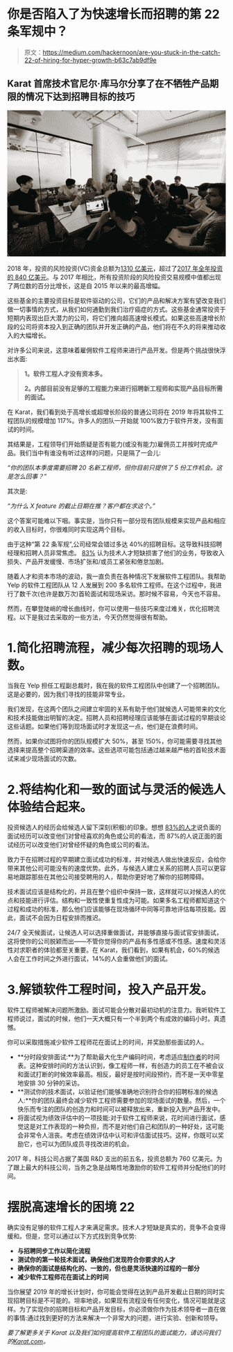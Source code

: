 # 你是否陷入了为快速增长而招聘的第 22 条军规中？

> 原文：<https://medium.com/hackernoon/are-you-stuck-in-the-catch-22-of-hiring-for-hyper-growth-b63c7ab9df9e>

## Karat 首席技术官尼尔·库马尔分享了在不牺牲产品期限的情况下达到招聘目标的技巧

![](img/081d02fb4744174e232014b4a6777b66.png)

2018 年，投资的风险投资(VC)资金总额为[1310 亿美元](https://pitchbook.com/news/articles/a-breakout-year-for-venture-capital)，超过了[2017 年全年投资的 840 亿美元](https://nvca.org/pressreleases/record-unicorn-financings-drove-2017-total-venture-capital-investments-84-billion-largest-amount-since-dot-com-era/)。与 2017 年相比，所有投资阶段的风险投资交易规模中值都出现了两位数的百分比增长，这是自 2015 年以来的最高增幅。

这些基金的主要投资目标是软件驱动的公司，它们的产品和解决方案有望改变我们做一切事情的方式，从我们如何通勤到我们治疗癌症的方式。这些基金通常投资于短期内表现出巨大潜力的公司，将它们推向超高速增长模式。如果这些高速增长阶段的公司将资本投入到正确的团队并开发正确的产品，他们将在不久的将来推动收入的大幅增长。

对许多公司来说，这意味着雇佣软件工程师来进行产品开发。但是两个挑战很快浮出水面:

> **1。软件工程人才没有资本多。**
> 
> **2。内部目前没有足够的工程能力来进行招聘新工程师和实现产品目标所需的面试。**

在 Karat，我们看到处于高增长或超增长阶段的普通公司将在 2019 年将其软件工程团队的规模增加 117%。许多人的团队一开始就 100%致力于软件开发，没有面试的时间。

其结果是，工程领导们开始质疑是否有能力(或没有能力)雇佣员工并按时完成产品。我们当中有谁没有听过这样的问题，只是隔了一会儿:

*“你的团队本季度需要招聘 20 名新工程师，但你目前只提供了 5 份工作机会。这是怎么回事？”*

其次是:

*“为什么 X feature 的截止日期在推？客户都在求这个。”*

这个答案可能难以下咽。事实是，当你只有一部分现有团队规模来实现产品和相应的收入目标时，你很难同时实现这两个目标。

由于这种“第 22 条军规”,公司经常会错过多达 40%的招聘目标。这导致科技招聘经理和招聘人员非常焦虑。 [83%](http://blog.indeed.com/2016/12/05/impact-of-tech-talent-shortage/) 认为技术人才短缺损害了他们的业务，导致收入损失、产品开发缓慢、市场扩张和/或员工紧张和倦怠加剧。

随着人才和资本市场的波动，我一直负责在各种情况下发展软件工程团队。我帮助 Yelp 的软件工程团队从 12 人发展到 200 多名软件工程师。在这个过程中，我进行了数千次(也许是数万次)首轮面试和现场采访。那时候不容易，今天也不容易。

然而，在攀登陡峭的增长曲线时，你可以使用一些技巧来度过难关，优化招聘流程。以下是我过去采取的一些方法，今天仍然觉得很有帮助。

# 1.简化招聘流程，减少每次招聘的现场人数。

当我在 Yelp 担任工程副总裁时，我在我的软件工程团队中创建了一个招聘团队。这是必要的，因为我们寻找的技能非常专业。

我们发现，在这两个团队之间建立牢固的关系有助于他们就候选人可能带来的文化和技术技能做出明智的决定。招聘人员和招聘经理应该能够在面试过程的早期谈论这些话题。如果他们等到现场面试时才发现这一点，他们是在浪费时间。

然而，如果你试图将你的团队规模扩大 50%，甚至 150%，你可能需要寻找其他选择来提高整个招聘渠道的效率。这些选项可能包括通过越来越严格的首轮技术面试来减少现场面试的次数。

# 2.将结构化和一致的面试与灵活的候选人体验结合起来。

投资候选人的经历会给候选人留下深刻(积极)的印象。想想 [83%的人才](https://business.linkedin.com/content/dam/business/talent-solutions/global/en_us/c/pdfs/global-talent-trends-report.pdf)说负面的面试经历可以改变他们对曾经喜欢的角色或公司的看法，而 87%的人说正面的面试经历可以改变他们对曾经怀疑的角色或公司的看法。

致力于在招聘过程的早期建立面试成功的标准，并对候选人做出快速反应，会给你带来其他公司可能没有的速度优势。此外，与候选人建立关系的招聘人员可以更容易地跟踪那些在其他公司接受聘用的人，帮助你更好地了解你的招聘障碍。

技术面试应该是结构化的，并且在整个组织中保持一致，这样就可以对候选人的优点和技能进行评估。结构和一致性使重复性成为可能。如果多名工程师都知道这个过程和成功的标准，那么他们应该能够在现场循环中同等可靠地评估每项技能。因此，面试不会因为日程安排而推迟。

24/7 全天候面试，让候选人可以选择重做面试，并能够直接与面试官安排面试，这将使你的公司脱颖而出——不管你觉得你的产品有多性感或不性感。速度和灵活性对求职者的体验都至关重要。在 Karat，我们看到，如果有机会，60%的候选人会在工作时间之外进行面试，14%的人会重做他们的面试。

# 3.解锁软件工程时间，投入产品开发。

软件工程师被解决问题所激励。面试可能会分散对最初动机的注意力。我听软件工程师说过，面试的时候，他们一天大概只有一个半到两个有成效的编码小时。真遗憾。

你可以采取措施减少软件工程师花在面试上的时间，并奖励那些面试的人。

*   **分时段安排面试:**为了帮助最大化生产编码时间，考虑适应[制作者](http://www.paulgraham.com/makersschedule.html)的时间表。这种安排时间的方法认识到，像工程师一样，有创造力的员工在不被会议和面试打断的时候效率最高。相反，最好是按时间段预约，而不是一天中零星地安排 30 分钟的采访。
*   **测试你的技术面试，以验证他们能够准确地识别符合你的招聘标准的候选人:**你的团队最终会减少软件工程师需要参加的现场面试的数量。然后，一个快乐而专注的团队的创造力和时间可以被释放出来，重新投入到产品开发中。
*   将面试视为绩效评估中的一项技能:对于软件工程师来说，花时间进行面试，感觉这是对工作表现的一种负担，而不是对他们自己和团队的一种好处，这可能会非常令人沮丧。考虑在绩效评估中认可和评估面试技巧。这样，你既可以奖励它，也可以为团队成员寻找改进的机会。

2017 年，科技公司占据了美国 R&D 支出的前五名，投资总额为 760 亿美元。为了跟上最大的科技公司，当务之急是战略性地激励你的软件工程师并分配他们的时间。

# 摆脱高速增长的困境 22

确实没有足够的软件工程人才来满足需求。技术人才短缺是真实的，竞争不会变得缓和。但是，您可以通过以下方式找到竞争优势:

*   **与招聘同步工作以简化流程**
*   **测试你的第一轮技术面试，确保他们发现符合你要求的人才**
*   **确保你的面试是结构化的、一致的，但也是灵活快速的过程的一部分**
*   **减少软件工程师花在面试上的时间**

当你展望 2019 年的增长计划时，你可能会觉得在达到产品开发截止日期的同时实现招聘目标是不可能的。坦率地说，如果现有流程没有任何变化，情况可能就是这样。为了实现你的招聘目标和产品开发目标，你必须做你作为技术领导者一直在做的事情:通过找到更好的方法来解决一个非常大的问题，进行实验、创新和领导。

*要了解更多关于 Karat 以及我们如何提高软件工程团队的面试能力，请访问我们的*[*Karat.com*](http://karat.com)*。*
